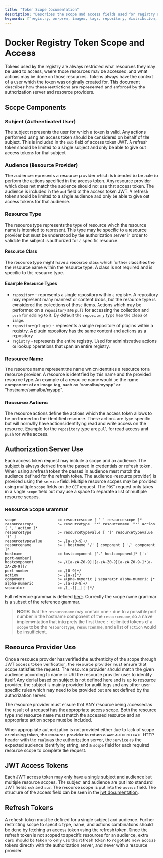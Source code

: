 ```yaml
---
title: "Token Scope Documentation"
description: "Describes the scope and access fields used for registry authorization tokens"
keywords: ["registry, on-prem, images, tags, repository, distribution, advanced, access, scope"]
---
```


# Docker Registry Token Scope and Access

Tokens used by the registry are always restricted what resources they may
be used to access, where those resources may be accessed, and what actions
may be done on those resources. Tokens always have the context of a user which
the token was originally created for. This document describes how these
restrictions are represented and enforced by the authorization server and
resource providers.

## Scope Components

### Subject (Authenticated User)

The subject represents the user for which a token is valid. Any actions
performed using an access token should be considered on behalf of the subject.
This is included in the `sub` field of access token JWT. A refresh token should
be limited to a single subject and only be able to give out access tokens for
that subject.

### Audience (Resource Provider)

The audience represents a resource provider which is intended to be able to
perform the actions specified in the access token. Any resource provider which
does not match the audience should not use that access token. The audience is
included in the `aud` field of the access token JWT. A refresh token should be
limited to a single audience and only be able to give out access tokens for that
audience.

### Resource Type

The resource type represents the type of resource which the resource name is
intended to represent. This type may be specific to a resource provider but must
be understood by the authorization server in order to validate the subject
is authorized for a specific resource.

#### Resource Class

The resource type might have a resource class which further classifies the
the resource name within the resource type. A class is not required and
is specific to the resource type.

#### Example Resource Types

 - `repository` - represents a single repository within a registry. A
repository may represent many manifest or content blobs, but the resource type
is considered the collections of those items. Actions which may be performed on
a `repository` are `pull` for accessing the collection and `push` for adding to
it. By default the `repository` type has the class of `image`.
 - `repository(plugin)` - represents a single repository of plugins within a
registry. A plugin repository has the same content and actions as a repository.
 - `registry` - represents the entire registry. Used for administrative actions
or lookup operations that span an entire registry.

### Resource Name

The resource name represent the name which identifies a resource for a resource
provider. A resource is identified by this name and the provided resource type.
An example of a resource name would be the name component of an image tag, such
as "samalba/myapp" or "hostname/samalba/myapp".

### Resource Actions

The resource actions define the actions which the access token allows to be
performed on the identified resource. These actions are type specific but will
normally have actions identifying read and write access on the resource. Example
for the `repository` type are `pull` for read access and `push` for write
access.

## Authorization Server Use

Each access token request may include a scope and an audience. The subject is
always derived from the passed in credentials or refresh token. When using
a refresh token the passed in audience must match the audience defined for
the refresh token. The audience (resource provider) is provided using the
`service` field. Multiple resource scopes may be provided using multiple `scope`
fields on the `GET` request. The `POST` request only takes in a single
`scope` field but may use a space to separate a list of multiple resource
scopes.

### Resource Scope Grammar

```
scope                   := resourcescope [ ' ' resourcescope ]*
resourcescope           := resourcetype  ":" resourcename  ":" action [ ',' action ]*
resourcetype            := resourcetypevalue [ '(' resourcetypevalue ')' ]
resourcetypevalue       := /[a-z0-9]+/
resourcename            := [ hostname '/' ] component [ '/' component ]*
hostname                := hostcomponent ['.' hostcomponent]* [':' port-number]
hostcomponent           := /([a-zA-Z0-9]|[a-zA-Z0-9][a-zA-Z0-9-]*[a-zA-Z0-9])/
port-number             := /[0-9]+/
action                  := /[a-z]*/
component               := alpha-numeric [ separator alpha-numeric ]*
alpha-numeric           := /[a-z0-9]+/
separator               := /[_.]|__|[-]*/
```
Full reference grammar is defined
[here](https://godoc.org/github.com/kirk-enterprise/distribution/reference). Currently
the scope name grammar is a subset of the reference grammar.

> **NOTE:** that the `resourcename` may contain one `:` due to a possible port
> number in the hostname component of the `resourcename`, so a naive
> implementation that interprets the first three `:`-delimited tokens of a
> `scope` to be the `resourcetype`, `resourcename`, and a list of `action`
> would be insufficient.

## Resource Provider Use

Once a resource provider has verified the authenticity of the scope through
JWT access token verification, the resource provider must ensure that scope
satisfies the request. The resource provider should match the given audience
according to name or URI the resource provider uses to identify itself. Any
denial based on subject is not defined here and is up to resource provider, the
subject is mainly provided for audit logs and any other user-specific rules
which may need to be provided but are not defined by the authorization server.

The resource provider must ensure that ANY resource being accessed as the
result of a request has the appropriate access scope. Both the resource type
and resource name must match the accessed resource and an appropriate action
scope must be included.

When appropriate authorization is not provided either due to lack of scope
or missing token, the resource provider to return a `WWW-AUTHENTICATE` HTTP
header with the `realm` as the authorization server, the `service` as the
expected audience identifying string, and a `scope` field for each required
resource scope to complete the request.

## JWT Access Tokens

Each JWT access token may only have a single subject and audience but multiple
resource scopes. The subject and audience are put into standard JWT fields
`sub` and `aud`. The resource scope is put into the `access` field. The
structure of the access field can be seen in the
[jwt documentation](jwt.md).

## Refresh Tokens

A refresh token must be defined for a single subject and audience. Further
restricting scope to specific type, name, and actions combinations should be
done by fetching an access token using the refresh token. Since the refresh
token is not scoped to specific resources for an audience, extra care should
be taken to only use the refresh token to negotiate new access tokens directly
with the authorization server, and never with a resource provider.
